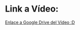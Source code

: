 # Link a Vídeo:

[Enlace a Google Drive del Vídeo :D](https://drive.google.com/file/d/1bPZjGy3lHueTmdk5OMXBsaV4x1kc2r1g/view?usp=sharing)

